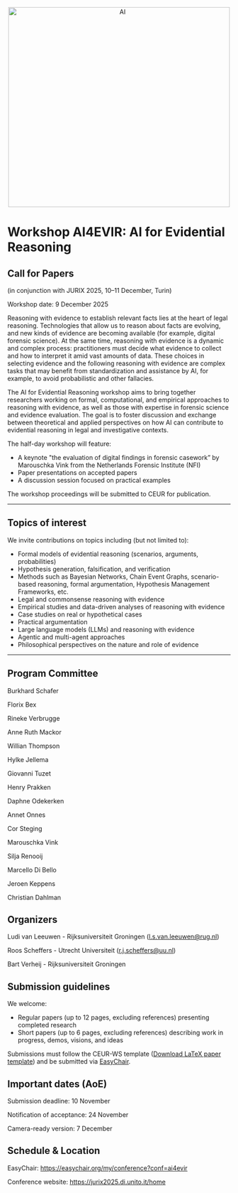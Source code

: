 
<p align="center">
<img width="500" height="450" alt="AI" src="https://github.com/user-attachments/assets/632051ea-bacf-4df5-9e64-b0da4ab59834" />
</p>

# Workshop AI4EVIR: AI for Evidential Reasoning

## Call for Papers
(in conjunction with JURIX 2025, 10–11 December, Turin)

Workshop date: 9 December 2025

Reasoning with evidence to establish relevant facts lies at the heart of legal reasoning. Technologies that allow us to reason about facts are evolving, and new kinds of evidence are becoming available (for example, digital forensic science). At the same time, reasoning with evidence is a dynamic and complex process: practitioners must decide what evidence to collect and how to interpret it amid vast amounts of data. These choices in selecting evidence and the following reasoning with evidence are complex tasks that may benefit from standardization and assistance by AI, for example, to avoid probabilistic and other fallacies.

The AI for Evidential Reasoning workshop aims to bring together researchers working on formal, computational, and empirical approaches to reasoning with evidence, as well as those with expertise in forensic science and evidence evaluation. The goal is to foster discussion and exchange between theoretical and applied perspectives on how AI can contribute to evidential reasoning in legal and investigative contexts.

The half-day workshop will feature:

- A keynote "the evaluation of digital findings in forensic casework” by Marouschka Vink from the Netherlands Forensic Institute (NFI)
- Paper presentations on accepted papers
- A discussion session focused on practical examples 

The workshop proceedings will be submitted to CEUR for publication.

-----------------

## Topics of interest
We invite contributions on topics including (but not limited to):

- Formal models of evidential reasoning (scenarios, arguments, probabilities)
- Hypothesis generation, falsification, and verification
- Methods such as Bayesian Networks, Chain Event Graphs, scenario-based reasoning, formal argumentation, Hypothesis Management Frameworks, etc.
-  Legal and commonsense reasoning with evidence
-  Empirical studies and data-driven analyses of reasoning with evidence
-  Case studies on real or hypothetical cases
-  Practical argumentation
-  Large language models (LLMs) and reasoning with evidence
-  Agentic and multi-agent approaches
-  Philosophical perspectives on the nature and role of evidence

-----------------
## Program Committee

Burkhard Schafer

Florix Bex

Rineke Verbrugge

Anne Ruth Mackor

Willian Thompson

Hylke Jellema

Giovanni Tuzet

Henry Prakken

Daphne Odekerken

Annet Onnes

Cor Steging

Marouschka Vink

Silja Renooij

Marcello Di Bello

Jeroen Keppens

Christian Dahlman



## Organizers
Ludi van Leeuwen - Rijksuniversiteit Groningen (l.s.van.leeuwen@rug.nl)

Roos Scheffers - Utrecht Universiteit (r.j.scheffers@uu.nl)

Bart Verheij - Rijksuniversiteit Groningen

## Submission guidelines
We welcome:

- Regular papers (up to 12 pages, excluding references) presenting completed research
- Short papers (up to 6 pages, excluding references) describing work in progress, demos, visions, and ideas

Submissions must follow the CEUR-WS template (<a id="raw-url" href="https://raw.githubusercontent.com/aludi/AI4EVIR/main/TemplateAI4EVIR1.zip">Download LaTeX paper template</a>) and be submitted via <a id="raw-url" href="https://easychair.org/my/conference?conf=ai4evir">EasyChair</a>.

## Important dates (AoE)
Submission deadline: 10 November

Notification of acceptance: 24 November

Camera-ready version: 7 December

## Schedule & Location
EasyChair: https://easychair.org/my/conference?conf=ai4evir

Conference website: https://jurix2025.di.unito.it/home


